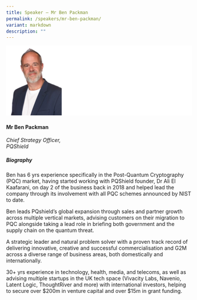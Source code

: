 ```yaml
---
title: Speaker – Mr Ben Packman
permalink: /speakers/mr-ben-packman/
variant: markdown
description: ""
---
```


![](/images/2024%20speakers/Mr__Ben_Packman.png)
#### **Mr Ben Packman**

*Chief Strategy Officer, <br> PQShield*

##### **Biography**
Ben has 6 yrs experience specifically in the Post-Quantum Cryptography (PQC) market, having started working with PQShield founder, Dr Ali El Kaafarani, on day 2 of the business back in 2018 and helped lead the company through its involvement with all PQC schemes announced by NIST to date.

Ben leads PQshield’s global expansion through sales and partner growth across multiple vertical markets, advising customers on their migration to PQC alongside taking a lead role in briefing both government and the supply chain on the quantum threat. 

A strategic leader and natural problem solver with a proven track record of delivering innovative, creative and successful commercialisation and G2M across a diverse range of business areas, both domestically and internationally. 

30+ yrs experience in technology, health, media, and telecoms, as well as advising multiple startups in the UK tech space (Vivacity Labs, Navenio, Latent Logic, ThoughtRiver and more) with international investors, helping to secure over $200m in venture capital and over $15m in grant funding.
